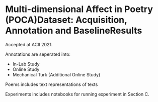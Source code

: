 # Multi-dimensional Affect in Poetry (POCA)Dataset: Acquisition, Annotation and BaselineResults
Accepted at ACII 2021.

Annotations are seperated into:
*  In-Lab Study
*  Online Study
*  Mechanical Turk (Additional Online Study) 

Poems includes text representations of texts

Experiments includes notebooks for running experiment in Section C.


